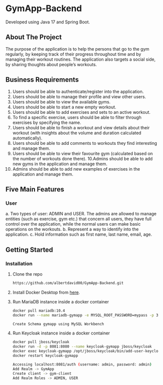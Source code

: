 # GymApp-Backend
Developed using Java 17 and Spring Boot.

## About The Project
The purpose of the application is to help the persons that go to the gym regularly, by
keeping track of their progress throughout time and by managing their workout
routines. The application also targets a social side, by sharing thoughts about
people’s workouts.
## Business Requirements
1. Users should be able to authenticate/register into the application.
2. Users should be able to manage their profile and view other users.
3. Users should be able to view the available gyms.
4. Users should be able to start a new empty workout.
5. Users should be able to add exercises and sets to an active workout.
6. To find a specific exercise, users should be able to filter through exercises by
specifying the name.
7. Users should be able to finish a workout and view details about their workout
(with insights about the volume and duration calculated automatically).
8. Users should be able to add comments to workouts they find interesting and
manage them.
9. Users should be able to view their favourite gym (calculated based on the
number of workouts done there).
10.Admins should be able to add new gyms in the application and manage them.
11. Admins should be able to add new examples of exercises in the application
and manage them.

## Five Main Features
### User
a. Two types of user: ADMIN and USER. The admins are allowed to
manage entities (such as exercise, gym etc.) that concern all users,
they have full control over the application, while the normal users can
make basic operations on the workouts.
b. Represent a way to identify into the application.
c. Hold information such as first name, last name, email, age.

<!-- GETTING STARTED -->
## Getting Started

### Installation

1. Clone the repo
   ```sh
   https://github.com/albertdavid00/GymApp-Backend.git
   ```
2. Install Docker Desktop from [here](https://www.docker.com/products/docker-desktop).
  
3. Run MariaDB instance inside a docker container
   ```sh
   docker pull mariadb:10.4
   docker run --name mariadb-gymapp -e MYSQL_ROOT_PASSWORD=mypass -p 3310:3306 -d mariadb:10.4
   
   Create Schema gymapp using MySQL Workbench
   ```
4. Run Keycloak instance inside a docker container
   ```sh
   docker pull jboss/keycloak
   docker run -d -p 8081:8080 --name keycloak-gymapp jboss/keycloak
   docker exec keycloak-gymapp /opt/jboss/keycloak/bin/add-user-keycloak.sh -u admin -p admin
   docker restart keycloak-gymapp
   
   Accessing localhost:8081/auth (username: admin, password: admin)
   Add Realm -> GymApp
   Create client -> gym-client
   Add Realm Roles -> ADMIN, USER
   ```
